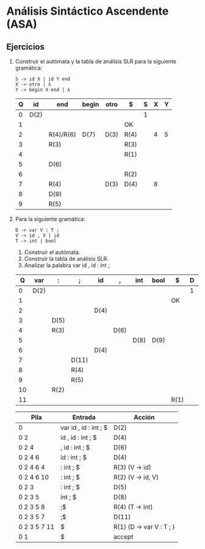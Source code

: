 # Análisis Sintáctico Ascendente (ASA)

## Ejercicios

1. Construir el autómata y la tabla de análisis SLR para la siguiente gramática:

    ```grammar
    S -> id X | id Y end
    X -> otro | λ
    Y -> begin X end | λ
    ```

    | Q | id | end | begin | otro | $ | S | X | Y |
    | -- | -- | -- | -- | -- | -- | --  | -- | -- |
    | 0 | D(2) | | | | | 1 | | |
    | 1 | | | | | OK | | | |
    | 2 | | R(4)/R(6) | D(7) | D(3) | R(4) | | 4 | 5 |
    | 3 | | R(3) | | | R(3) | | | |
    | 4 | | | | | R(1) | | | |
    | 5 | | D(6) | | | | | | |
    | 6 | | | | | R(2) | | | |
    | 7 | | R(4) | | D(3) | D(4) | | 8 | |
    | 8 | | D(9) | | | | | | |
    | 9 | | R(5) | | | | | | |

1. Para la siguiente gramática:

    ```grammar
    D -> var V : T ;
    V -> id , V | id
    T -> int | bool
    ```

    1. Construir el autómata.
    1. Construir la tabla de análisis SLR.
    1. Analizar la palabra var id , id : int ;

    | Q | var | : | ; | id | , | int | bool | $ | D | V | T |
    | -- | -- | -- | -- | -- | -- | --  | -- | -- | -- | -- | -- |
    | 0 | D(2) | | | | | | | | 1 | | |
    | 1 | | | | | | | | OK | | | |
    | 2 | | | | D(4) | | | | | | 3 | |
    | 3 | | D(5) | | | | | | | | | |
    | 4 | | R(3) | | | D(6) | | | | | | |
    | 5 | | | | | | D(8) | D(9) | | | | 7 |
    | 6 | | | | D(4) | | | | | | 10 | |
    | 7 | | | D(11) | | | | | | | | |
    | 8 | | | R(4) | | | | | | | | |
    | 9 | | | R(5) | | | | | | | | |
    | 10 | | R(2) | | | | | | | | | |
    | 11 | | | | | | | | R(1) | | | |

    | Pila | Entrada | Acción |
    | -- | -- | -- |
    | 0 | var id , id : int ; $ | D(2) |
    | 0 2 | id , id : int ; $ | D(4) |
    | 0 2 4 | , id : int ; $ | D(6) |
    | 0 2 4 6 | id : int ; $ | D(4) |
    | 0 2 4 6 4 | : int ; $ | R(3) (V -> id) |
    | 0 2 4 6 10 | : int ; $ | R(2) (V -> id, V) |
    | 0 2 3 | : int ; $ | D(5) |
    | 0 2 3 5 | int ; $ | D(8) |
    | 0 2 3 5 8 | ;$ | R(4) (T -> int) |
    | 0 2 3 5 7 | ;$ | D(11) |
    | 0 2 3 5 7 11 | $ | R(1) (D -> var V : T ; ) |
    | 0 1 | $ | accept |
